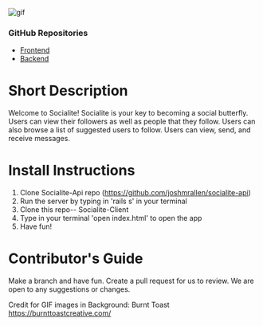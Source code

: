 ![gif](./images/socialite.gif?raw=true)

### GitHub Repositories
- [Frontend](https://github.com/joshmrallen/socialite-client)
- [Backend](https://github.com/joshmrallen/socialite-api)

# Short Description

Welcome to Socialite! Socialite is your key to becoming a social butterfly. Users can view their followers as well as people that they follow. Users can also browse a list of suggested users to follow. Users can view, send, and receive messages. 

# Install Instructions
1) Clone Socialite-Api repo (https://github.com/joshmrallen/socialite-api)
2) Run the server by typing in 'rails s' in your terminal
3) Clone this repo-- Socialite-Client
4) Type in your terminal 'open index.html' to open the app
5) Have fun!

# Contributor's Guide
Make a branch and have fun. Create a pull request for us to review. We are open to any suggestions or changes. 


Credit for GIF images in Background: Burnt Toast 
https://burnttoastcreative.com/